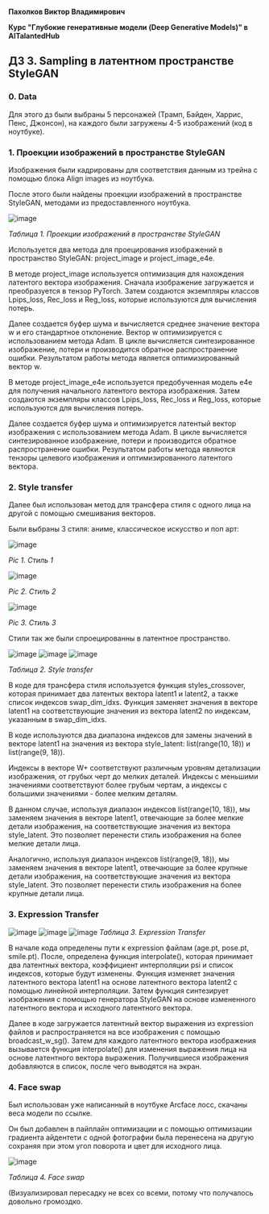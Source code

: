 **Пахолков Виктор Владимирович**

**Курс "Глубокие генеративные модели (Deep Generative Models)" в AITalantedHub**


## ДЗ 3. Sampling в латентном пространстве StyleGAN

### 0. Data

Для этого дз были выбраны 5 персонажей (Трамп, Байден, Харрис, Пенс, Джонсон), на каждого были загружены 4-5 изображений (код в ноутбуке).

### 1. Проекции изображений в пространстве StyleGAN

Изображения были кадрированы для соответствия данным из трейна с помощью блока Align images из ноутбука.

После этого были найдены проекции изображений в пространстве StyleGAN, методами из предоставленного ноутбука.

![image](https://github.com/victorpakholkov/deep_generative_models_itmo_course/assets/56613496/f4cbe0be-9b17-4c11-ac35-1ba726ec6af0)

*Таблица 1. Проекции изображений в пространстве StyleGAN*

Используется два метода для проецирования изображений в пространство StyleGAN: project_image и project_image_e4e.

В методе project_image используется оптимизация для нахождения латентого вектора изображения. Сначала изображение загружается и преобразуется в тензор PyTorch. Затем создаются экземпляры классов Lpips_loss, Rec_loss и Reg_loss, которые используются для вычисления потерь.

Далее создается буфер шума и вычисляется среднее значение вектора w и его стандартное отклонение. Вектор w оптимизируется с использованием метода Adam. В цикле вычисляется синтезированное изображение, потери и производится обратное распространение ошибки. Результатом работы метода является оптимизированный вектор w.

В методе project_image_e4e используется предобученная модель e4e для получения начального латентого вектора изображения. Затем создаются экземпляры классов Lpips_loss, Rec_loss и Reg_loss, которые используются для вычисления потерь.

Далее создается буфер шума и оптимизируется латентый вектор изображения с использованием метода Adam. В цикле вычисляется синтезированное изображение, потери и производится обратное распространение ошибки. Результатом работы метода являются тензоры целевого изображения и оптимизированного латентого вектора.

### 2. Style transfer

Далее был использован метод для трансфера стиля с одного лица на другой с помощью смешивания векторов.

Были выбраны 3 стиля: аниме, классическое искусство и поп арт:

![image](https://github.com/victorpakholkov/deep_generative_models_itmo_course/assets/56613496/68455776-0872-49b5-9252-638bdb4ab02e)

*Pic 1. Cтиль 1*

![image](https://github.com/victorpakholkov/deep_generative_models_itmo_course/assets/56613496/b299fe6f-eaa4-42b8-b547-bc8910f46e7f)

*Pic 2. Стиль 2*

![image](https://github.com/victorpakholkov/deep_generative_models_itmo_course/assets/56613496/9b6ab492-59bc-4243-b9ea-95fa15225c67)

*Pic 3. Стиль 3*

Стили так же были спроецированны в латентное пространство.


![image](https://github.com/victorpakholkov/deep_generative_models_itmo_course/assets/56613496/79fc504a-a89a-4c98-9b08-e82fadf7c33d)
![image](https://github.com/victorpakholkov/deep_generative_models_itmo_course/assets/56613496/d0a6394a-b046-4da1-b5d9-4632290e2ad2)
![image](https://github.com/victorpakholkov/deep_generative_models_itmo_course/assets/56613496/6b9d0616-7eee-4b59-b344-85db27fbcb2e)


*Таблица 2. Style transfer*


В коде для трансфера стиля используется функция styles_crossover, которая принимает два латентых вектора latent1 и latent2, а также список индексов swap_dim_idxs. Функция заменяет значения в векторе latent1 на соответствующие значения из вектора latent2 по индексам, указанным в swap_dim_idxs.

В коде используются два диапазона индексов для замены значений в векторе latent1 на значения из вектора style_latent: list(range(10, 18)) и list(range(9, 18)).

Индексы в векторе W+ соответствуют различным уровням детализации изображения, от грубых черт до мелких деталей. Индексы с меньшими значениями соответствуют более грубым чертам, а индексы с большими значениями - более мелким деталям.

В данном случае, используя диапазон индексов list(range(10, 18)), мы заменяем значения в векторе latent1, отвечающие за более мелкие детали изображения, на соответствующие значения из вектора style_latent. Это позволяет перенести стиль изображения на более мелкие детали лица.

Аналогично, используя диапазон индексов list(range(9, 18)), мы заменяем значения в векторе latent1, отвечающие за более крупные детали изображения, на соответствующие значения из вектора style_latent. Это позволяет перенести стиль изображения на более крупные детали лица.

### 3. Expression Transfer

![image](https://github.com/victorpakholkov/deep_generative_models_itmo_course/assets/56613496/d2778936-ac1b-49d7-bea1-3de3dc226525)
![image](https://github.com/victorpakholkov/deep_generative_models_itmo_course/assets/56613496/408c164a-b313-4e7e-8257-005fb27dceac)
![image](https://github.com/victorpakholkov/deep_generative_models_itmo_course/assets/56613496/8f3ccf0a-f2b2-4129-b5fa-2bb3d59c9c81)
*Таблица 3. Expression Transfer*

В начале кода определены пути к expression файлам (age.pt, pose.pt, smile.pt). 
После, определена функция interpolate(), которая принимает два латентных вектора, коэффициент интерполяции psi и список индексов, которые будут изменены. 
Функция изменяет значения латентного вектора latent1 на основе латентного вектора latent2 с помощью линейной интерполяции. 
Затем функция синтезирует изображения с помощью генератора StyleGAN на основе измененного латентного вектора и исходного латентного вектора.

Далее в коде загружается латентный вектор выражения из expression файлов и распространяется на все изображения с помощью broadcast_w_sg(). 
Затем для каждого латентного вектора изображения вызывается функция interpolate() для изменения выражения лица на основе латентного вектора выражения. 
Получившиеся изображения добавляются в список, после чего выводятся на экран.


### 4. Face swap

Был использован уже написанный в ноутбуке Arcface лосс, скачаны веса модели по ссылке.

Он был добавлен в пайплайн оптимизации и с помощью оптимизации градиента айдентети с одной фотографии была перенесена на другую сохраняя при этом угол поворота и цвет для исходного лица.

![image](https://github.com/victorpakholkov/deep_generative_models_itmo_course/assets/56613496/76c3d3b7-31cd-4676-9d9f-20e7d3c889c1)


*Таблица 4. Face swap*

(Визуализировал пересадку не всех со всеми, потому что получалось довольно громоздко.

